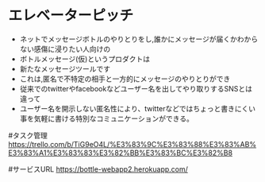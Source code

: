# エレベーターピッチ
* ネットでメッセージボトルのやりとりをし,誰かにメッセージが届くかわからない感傷に浸りたい人向けの
* ボトルメッセージ(仮)というプロダクトは
* 新たなメッセージツールです
* これは,匿名で不特定の相手と一方的にメッセージのやりとりができ
* 従来でのtwitterやfacebookなどユーザー名を出してやり取りするSNSとは違って
* ユーザー名を開示しない匿名性により、twitterなどではちょっと書きにくい事を気軽に書ける特別なコミュニケーションができる。



#タスク管理
https://trello.com/b/TiG9eO4L/%E3%83%9C%E3%83%88%E3%83%AB%E3%83%A1%E3%83%83%E3%82%BB%E3%83%BC%E3%82%B8

#サービスURL
https://bottle-webapp2.herokuapp.com/
